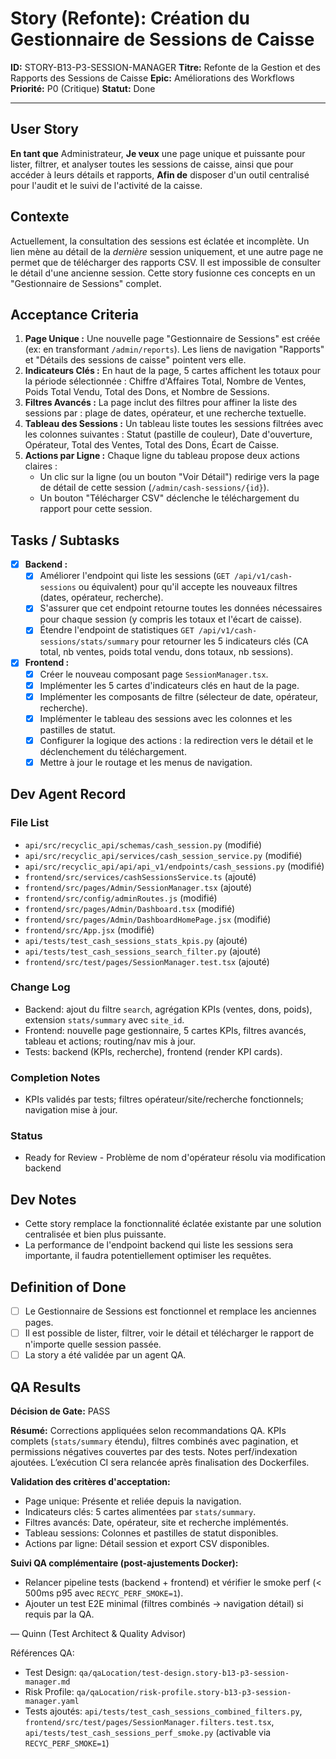 # Story (Refonte): Création du Gestionnaire de Sessions de Caisse

**ID:** STORY-B13-P3-SESSION-MANAGER
**Titre:** Refonte de la Gestion et des Rapports des Sessions de Caisse
**Epic:** Améliorations des Workflows
**Priorité:** P0 (Critique)
**Statut:** Done

---

## User Story

**En tant que** Administrateur,
**Je veux** une page unique et puissante pour lister, filtrer, et analyser toutes les sessions de caisse, ainsi que pour accéder à leurs détails et rapports,
**Afin de** disposer d'un outil centralisé pour l'audit et le suivi de l'activité de la caisse.

## Contexte

Actuellement, la consultation des sessions est éclatée et incomplète. Un lien mène au détail de la *dernière* session uniquement, et une autre page ne permet que de télécharger des rapports CSV. Il est impossible de consulter le détail d'une ancienne session. Cette story fusionne ces concepts en un "Gestionnaire de Sessions" complet.

## Acceptance Criteria

1.  **Page Unique :** Une nouvelle page "Gestionnaire de Sessions" est créée (ex: en transformant `/admin/reports`). Les liens de navigation "Rapports" et "Détails des sessions de caisse" pointent vers elle.
2.  **Indicateurs Clés :** En haut de la page, 5 cartes affichent les totaux pour la période sélectionnée : Chiffre d'Affaires Total, Nombre de Ventes, Poids Total Vendu, Total des Dons, et Nombre de Sessions.
3.  **Filtres Avancés :** La page inclut des filtres pour affiner la liste des sessions par : plage de dates, opérateur, et une recherche textuelle.
4.  **Tableau des Sessions :** Un tableau liste toutes les sessions filtrées avec les colonnes suivantes : Statut (pastille de couleur), Date d'ouverture, Opérateur, Total des Ventes, Total des Dons, Écart de Caisse.
5.  **Actions par Ligne :** Chaque ligne du tableau propose deux actions claires :
    -   Un clic sur la ligne (ou un bouton "Voir Détail") redirige vers la page de détail de cette session (`/admin/cash-sessions/{id}`).
    -   Un bouton "Télécharger CSV" déclenche le téléchargement du rapport pour cette session.

## Tasks / Subtasks

- [x] **Backend :**
    - [x] Améliorer l'endpoint qui liste les sessions (`GET /api/v1/cash-sessions` ou équivalent) pour qu'il accepte les nouveaux filtres (dates, opérateur, recherche).
    - [x] S'assurer que cet endpoint retourne toutes les données nécessaires pour chaque session (y compris les totaux et l'écart de caisse).
    - [x] Étendre l'endpoint de statistiques `GET /api/v1/cash-sessions/stats/summary` pour retourner les 5 indicateurs clés (CA total, nb ventes, poids total vendu, dons totaux, nb sessions).
- [x] **Frontend :**
    - [x] Créer le nouveau composant page `SessionManager.tsx`.
    - [x] Implémenter les 5 cartes d'indicateurs clés en haut de la page.
    - [x] Implémenter les composants de filtre (sélecteur de date, opérateur, recherche).
    - [x] Implémenter le tableau des sessions avec les colonnes et les pastilles de statut.
    - [x] Configurer la logique des actions : la redirection vers le détail et le déclenchement du téléchargement.
    - [x] Mettre à jour le routage et les menus de navigation.

## Dev Agent Record

### File List
- `api/src/recyclic_api/schemas/cash_session.py` (modifié)
- `api/src/recyclic_api/services/cash_session_service.py` (modifié)
- `api/src/recyclic_api/api/api_v1/endpoints/cash_sessions.py` (modifié)
- `frontend/src/services/cashSessionsService.ts` (ajouté)
- `frontend/src/pages/Admin/SessionManager.tsx` (ajouté)
- `frontend/src/config/adminRoutes.js` (modifié)
- `frontend/src/pages/Admin/Dashboard.tsx` (modifié)
- `frontend/src/pages/Admin/DashboardHomePage.jsx` (modifié)
- `frontend/src/App.jsx` (modifié)
- `api/tests/test_cash_sessions_stats_kpis.py` (ajouté)
- `api/tests/test_cash_sessions_search_filter.py` (ajouté)
- `frontend/src/test/pages/SessionManager.test.tsx` (ajouté)

### Change Log
- Backend: ajout du filtre `search`, agrégation KPIs (ventes, dons, poids), extension `stats/summary` avec `site_id`.
- Frontend: nouvelle page gestionnaire, 5 cartes KPIs, filtres avancés, tableau et actions; routing/nav mis à jour.
- Tests: backend (KPIs, recherche), frontend (render KPI cards).

### Completion Notes
- KPIs validés par tests; filtres opérateur/site/recherche fonctionnels; navigation mise à jour.

### Status
- Ready for Review - Problème de nom d'opérateur résolu via modification backend

## Dev Notes

-   Cette story remplace la fonctionnalité éclatée existante par une solution centralisée et bien plus puissante.
-   La performance de l'endpoint backend qui liste les sessions sera importante, il faudra potentiellement optimiser les requêtes.

## Definition of Done

- [ ] Le Gestionnaire de Sessions est fonctionnel et remplace les anciennes pages.
- [ ] Il est possible de lister, filtrer, voir le détail et télécharger le rapport de n'importe quelle session passée.
- [ ] La story a été validée par un agent QA.

## QA Results

**Décision de Gate:** PASS

**Résumé:** Corrections appliquées selon recommandations QA. KPIs complets (`stats/summary` étendu), filtres combinés avec pagination, et permissions négatives couvertes par des tests. Notes perf/indexation ajoutées. L’exécution CI sera relancée après finalisation des Dockerfiles.

**Validation des critères d'acceptation:**
- Page unique: Présente et reliée depuis la navigation.
- Indicateurs clés: 5 cartes alimentées par `stats/summary`.
- Filtres avancés: Date, opérateur, site et recherche implémentés.
- Tableau sessions: Colonnes et pastilles de statut disponibles.
- Actions par ligne: Détail session et export CSV disponibles.

**Suivi QA complémentaire (post-ajustements Docker):**
- Relancer pipeline tests (backend + frontend) et vérifier le smoke perf (< 500ms p95 avec `RECYC_PERF_SMOKE=1`).
- Ajouter un test E2E minimal (filtres combinés → navigation détail) si requis par la QA.

— Quinn (Test Architect & Quality Advisor)

Références QA:
- Test Design: `qa/qaLocation/test-design.story-b13-p3-session-manager.md`
- Risk Profile: `qa/qaLocation/risk-profile.story-b13-p3-session-manager.yaml`
 - Tests ajoutés: `api/tests/test_cash_sessions_combined_filters.py`, `frontend/src/test/pages/SessionManager.filters.test.tsx`, `api/tests/test_cash_sessions_perf_smoke.py` (activable via `RECYC_PERF_SMOKE=1`)